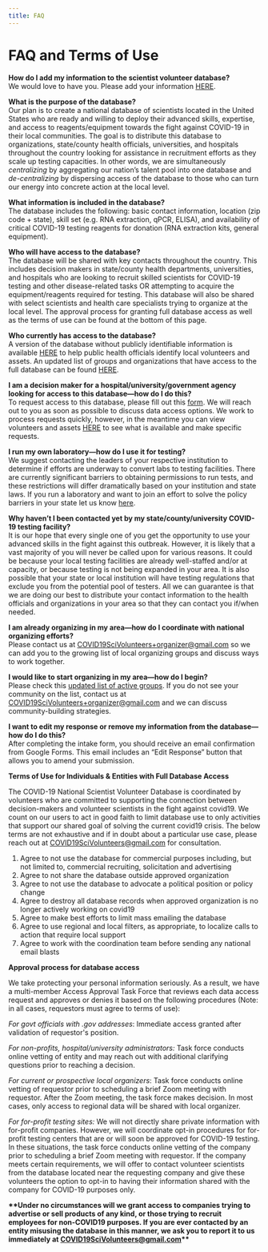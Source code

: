 ```yaml
---
title: FAQ
---
```

# FAQ and Terms of Use

**How do I add my information to the scientist volunteer database?**\
We would love to have you. Please add your information [HERE](/join).

**What is the purpose of the database?**\
Our plan is to create a national database of scientists located in the United States who are ready and willing to deploy their advanced skills, expertise, and access to reagents/equipment towards the fight against COVID-19 in their local communities. The goal is to distribute this database to organizations, state/county health officials, universities, and hospitals throughout the country looking for assistance in recruitment efforts as they scale up testing capacities. In other words, we are simultaneously *centralizing* by aggregating our nation’s talent pool into one database and *de-centralizing* by dispersing access of the database to those who can turn our energy into concrete action at the local level.

**What information is included in the database?**\
The database includes the following: basic contact information, location (zip code + state), skill set (e.g. RNA extraction, qPCR, ELISA), and availability of critical COVID-19 testing reagents for donation (RNA extraction kits, general equipment).

**Who will have access to the database?**\
The database will be shared with key contacts throughout the country. This includes decision makers in state/county health departments, universities, and hospitals who are looking to recruit skilled scientists for COVID-19 testing and other disease-related tasks OR attempting to acquire the equipment/reagents required for testing. This database will also be shared with select scientists and health care specialists trying to organize at the local level. The approval process for granting full database access as well as the terms of use can be found at the bottom of this page.

**Who currently has access to the database?**\
A version of the database without publicly identifiable information is available [HERE](/public-db) to help public health officials identify local volunteers and assets. An updated list of groups and organizations that have access to the full database can be found [HERE](/successes).

**I am a decision maker for a hospital/university/government agency looking for access to this database—how do I do this?**\
To request access to this database, please fill out this [form](/access). We will reach out to you as soon as possible to discuss data access options. We work to process requests quickly, however, in the meantime you can view volunteers and assets [HERE](/public-db) to see what is available and make specific requests.

**I run my own laboratory—how do I use it for testing?**\
We suggest contacting the leaders of your respective institution to determine if efforts are underway to convert labs to testing facilities. There are currently significant barriers to obtaining permissions to run tests, and these restrictions will differ dramatically based on your institution and state laws. If you run a laboratory and want to join an effort to solve the policy barriers in your state let us know [here](https://forms.gle/x6yyVEuSd7mrSDDw9).

**Why haven’t I been contacted yet by my state/county/university COVID-19 testing facility?**\
It is our hope that every single one of you get the opportunity to use your advanced skills in the fight against this outbreak. However, it is likely that a vast majority of you will never be called upon for various reasons. It could be because your local testing facilities are already well-staffed and/or at capacity, or because testing is not being expanded in your area. It is also possible that your state or local institution will have testing regulations that exclude you from the potential pool of testers. All we can guarantee is that we are doing our best to distribute your contact information to the health officials and organizations in your area so that they can contact you if/when needed.

**I am already organizing in my area—how do I coordinate with national organizing efforts?**\
Please contact us at [COVID19SciVolunteers+organizer@gmail.com](mailto:COVID19SciVolunteers+organizer@gmail.com) so we can add you to the growing list of local organizing groups and discuss ways to work together.

**I would like to start organizing in my area—how do I begin?**\
Please check this [updated list of active groups](https://covid19sci.org/groups/). If you do not see your community on the list, contact us at COVID19SciVolunteers+organizer@gmail.com and we can discuss community-building strategies.

**I want to edit my response or remove my information from the database—how do I do this?**\
After completing the intake form, you should receive an email confirmation from Google Forms. This email includes an “Edit Response” button that allows you to amend your submission.

**Terms of Use for Individuals & Entities with Full Database Access**

The COVID-19 National Scientist Volunteer Database is coordinated by volunteers who are committed to supporting the connection between decision-makers and volunteer scientists in the fight against covid19. We count on our users to act in good faith to limit database use to only activities that support our shared goal of solving the current covid19 crisis. The below terms are not exhaustive and if in doubt about a particular use case, please reach out at COVID19SciVolunteers@gmail.com for consultation.

1. Agree to not use the database for commercial purposes including, but not limited to, commercial recruiting, solicitation and advertising
2. Agree to not share the database outside approved organization
3. Agree to not use the database to advocate a political position or policy change
4. Agree to destroy all database records when approved organization is no longer actively working on covid19
5. Agree to make best efforts to limit mass emailing the database
6. Agree to use regional and local filters, as appropriate, to localize calls to action that require local support
7. Agree to work with the coordination team before sending any national email blasts

**Approval process for database access**

We take protecting your personal information seriously. As a result, we have a multi-member Access Approval Task Force that reviews each data access request and approves or denies it based on the following procedures (Note: in all cases, requestors must agree to terms of use): 

*For govt officials with .gov addresses*: Immediate access granted after validation of requestor's position.

*For non-profits, hospital/university administrators:* Task force conducts online vetting of entity and may reach out with additional clarifying questions prior to reaching a decision.

*For current or prospective local organizers*:  Task force conducts online vetting of requestor prior to scheduling a brief Zoom meeting with requestor. After the Zoom meeting, the task force makes decision. In most cases, only access to regional data will be shared with local organizer. 

*For for-profit testing sites:* We will not directly share private information with for-profit companies. However, we will coordinate opt-in procedures for for-profit testing centers that are or will soon be approved for COVID-19 testing. In these situations, the task force conducts online vetting of the company prior to scheduling a brief Zoom meeting with requestor. If the company meets certain requirements, we will offer to contact volunteer scientists from the database located near the requesting company and give these volunteers the option to opt-in to having their information shared with the company for COVID-19 purposes only. 

**\*\*Under no circumstances will we grant access to companies trying to advertise or sell products of any kind, or those trying to recruit employees for non-COVID19 purposes. If you are ever contacted by an entity misusing the database in this manner, we ask you to report it to us immediately at COVID19SciVolunteers@gmail.com\*\***